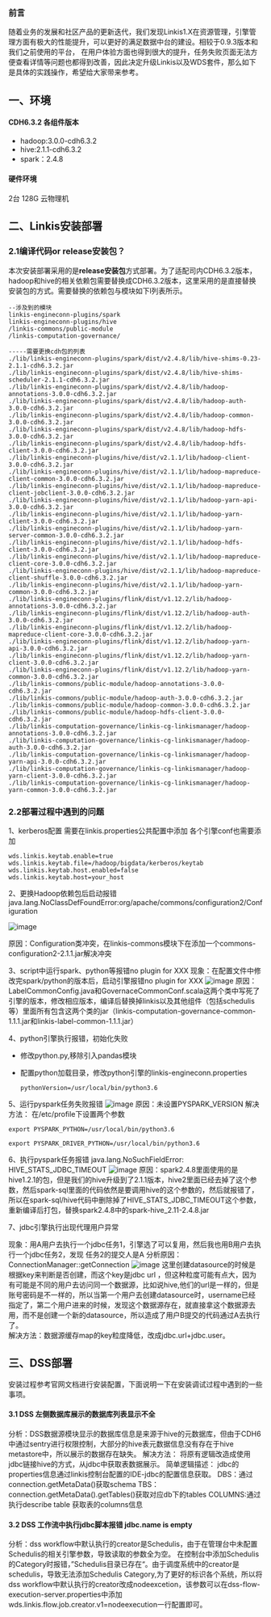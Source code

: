 ### 前言

随着业务的发展和社区产品的更新迭代，我们发现Linkis1.X在资源管理，引擎管理方面有极大的性能提升，可以更好的满足数据中台的建设。相较于0.9.3版本和我们之前使用的平台， 在用户体验方面也得到很大的提升，任务失败页面无法方便查看详情等问题也都得到改善，因此决定升级Linkis以及WDS套件，那么如下是具体的实践操作，希望给大家带来参考。 

## 一、环境

#### CDH6.3.2 各组件版本

- hadoop:3.0.0-cdh6.3.2
- hive:2.1.1-cdh6.3.2
- spark：2.4.8

#### 硬件环境

2台 128G 云物理机

## 二、Linkis安装部署

### 2.1编译代码or release安装包？

本次安装部署采用的是**release安装包**方式部署。为了适配司内CDH6.3.2版本，hadoop和hive的相关依赖包需要替换成CDH6.3.2版本，这里采用的是直接替换安装包的方式。需要替换的依赖包与模块如下l列表所示。

```
--涉及到的模块
linkis-engineconn-plugins/spark
linkis-engineconn-plugins/hive
/linkis-commons/public-module
/linkis-computation-governance/
```



```
-----需要更换cdh包的列表
./lib/linkis-engineconn-plugins/spark/dist/v2.4.8/lib/hive-shims-0.23-2.1.1-cdh6.3.2.jar
./lib/linkis-engineconn-plugins/spark/dist/v2.4.8/lib/hive-shims-scheduler-2.1.1-cdh6.3.2.jar
./lib/linkis-engineconn-plugins/spark/dist/v2.4.8/lib/hadoop-annotations-3.0.0-cdh6.3.2.jar
./lib/linkis-engineconn-plugins/spark/dist/v2.4.8/lib/hadoop-auth-3.0.0-cdh6.3.2.jar
./lib/linkis-engineconn-plugins/spark/dist/v2.4.8/lib/hadoop-common-3.0.0-cdh6.3.2.jar
./lib/linkis-engineconn-plugins/spark/dist/v2.4.8/lib/hadoop-hdfs-3.0.0-cdh6.3.2.jar
./lib/linkis-engineconn-plugins/spark/dist/v2.4.8/lib/hadoop-hdfs-client-3.0.0-cdh6.3.2.jar
./lib/linkis-engineconn-plugins/hive/dist/v2.1.1/lib/hadoop-client-3.0.0-cdh6.3.2.jar
./lib/linkis-engineconn-plugins/hive/dist/v2.1.1/lib/hadoop-mapreduce-client-common-3.0.0-cdh6.3.2.jar
./lib/linkis-engineconn-plugins/hive/dist/v2.1.1/lib/hadoop-mapreduce-client-jobclient-3.0.0-cdh6.3.2.jar
./lib/linkis-engineconn-plugins/hive/dist/v2.1.1/lib/hadoop-yarn-api-3.0.0-cdh6.3.2.jar
./lib/linkis-engineconn-plugins/hive/dist/v2.1.1/lib/hadoop-yarn-client-3.0.0-cdh6.3.2.jar
./lib/linkis-engineconn-plugins/hive/dist/v2.1.1/lib/hadoop-yarn-server-common-3.0.0-cdh6.3.2.jar
./lib/linkis-engineconn-plugins/hive/dist/v2.1.1/lib/hadoop-hdfs-client-3.0.0-cdh6.3.2.jar
./lib/linkis-engineconn-plugins/hive/dist/v2.1.1/lib/hadoop-mapreduce-client-core-3.0.0-cdh6.3.2.jar
./lib/linkis-engineconn-plugins/hive/dist/v2.1.1/lib/hadoop-mapreduce-client-shuffle-3.0.0-cdh6.3.2.jar
./lib/linkis-engineconn-plugins/hive/dist/v2.1.1/lib/hadoop-yarn-common-3.0.0-cdh6.3.2.jar
./lib/linkis-engineconn-plugins/flink/dist/v1.12.2/lib/hadoop-annotations-3.0.0-cdh6.3.2.jar
./lib/linkis-engineconn-plugins/flink/dist/v1.12.2/lib/hadoop-auth-3.0.0-cdh6.3.2.jar
./lib/linkis-engineconn-plugins/flink/dist/v1.12.2/lib/hadoop-mapreduce-client-core-3.0.0-cdh6.3.2.jar
./lib/linkis-engineconn-plugins/flink/dist/v1.12.2/lib/hadoop-yarn-api-3.0.0-cdh6.3.2.jar
./lib/linkis-engineconn-plugins/flink/dist/v1.12.2/lib/hadoop-yarn-client-3.0.0-cdh6.3.2.jar
./lib/linkis-engineconn-plugins/flink/dist/v1.12.2/lib/hadoop-yarn-common-3.0.0-cdh6.3.2.jar
./lib/linkis-commons/public-module/hadoop-annotations-3.0.0-cdh6.3.2.jar
./lib/linkis-commons/public-module/hadoop-auth-3.0.0-cdh6.3.2.jar
./lib/linkis-commons/public-module/hadoop-common-3.0.0-cdh6.3.2.jar
./lib/linkis-commons/public-module/hadoop-hdfs-client-3.0.0-cdh6.3.2.jar
./lib/linkis-computation-governance/linkis-cg-linkismanager/hadoop-annotations-3.0.0-cdh6.3.2.jar
./lib/linkis-computation-governance/linkis-cg-linkismanager/hadoop-auth-3.0.0-cdh6.3.2.jar
./lib/linkis-computation-governance/linkis-cg-linkismanager/hadoop-yarn-api-3.0.0-cdh6.3.2.jar
./lib/linkis-computation-governance/linkis-cg-linkismanager/hadoop-yarn-client-3.0.0-cdh6.3.2.jar
./lib/linkis-computation-governance/linkis-cg-linkismanager/hadoop-yarn-common-3.0.0-cdh6.3.2.jar

```

### 2.2部署过程中遇到的问题

1、kerberos配置
需要在linkis.properties公共配置中添加
各个引擎conf也需要添加

```
wds.linkis.keytab.enable=true
wds.linkis.keytab.file=/hadoop/bigdata/kerberos/keytab
wds.linkis.keytab.host.enabled=false
wds.linkis.keytab.host=your_host
```

2、更换Hadoop依赖包后启动报错java.lang.NoClassDefFoundError:org/apache/commons/configuration2/Configuration

![image](./img/config-err.png)

原因：Configuration类冲突，在linkis-commons模块下在添加一个commons-configuration2-2.1.1.jar解决冲突

3、script中运行spark、python等报错no plugin for XXX
现象：在配置文件中修改完spark/python的版本后，启动引擎报错no plugin for XXX
![image](./img/pugin-error.png)
原因：LabelCommonConfig.java和GovernaceCommonConf.scala这两个类中写死了引擎的版本，修改相应版本，编译后替换掉linkis以及其他组件（包括schedulis等）里面所有包含这两个类的jar（linkis-computation-governance-common-1.1.1.jar和linkis-label-common-1.1.1.jar）

4、python引擎执行报错，初始化失败

- 修改python.py,移除引入pandas模块

- 配置python加载目录，修改python引擎的linkis-engineconn.properties

  ```
  pythonVersion=/usr/local/bin/python3.6
  ```

  

5、运行pyspark任务失败报错
![image](./img/pyspark-error.png)
原因：未设置PYSPARK_VERSION
解决方法：
在/etc/profile下设置两个参数

```
export PYSPARK_PYTHON=/usr/local/bin/python3.6

export PYSPARK_DRIVER_PYTHON=/usr/local/bin/python3.6
```



6、执行pyspark任务报错
java.lang.NoSuchFieldError: HIVE_STATS_JDBC_TIMEOUT
![image](./img/spark-hive-verion-error.png)
原因：spark2.4.8里面使用的是hive1.2.1的包，但是我们的hive升级到了2.1.1版本，hive2里面已经去掉了这个参数，然后spark-sql里面的代码依然是要调用hive的这个参数的，然后就报错了，
所以在spark-sql/hive代码中删除掉了HIVE_STATS_JDBC_TIMEOUT这个参数，重新编译后打包，替换spark2.4.8中的spark-hive_2.11-2.4.8.jar



7、jdbc引擎执行出现代理用户异常

现象：用A用户去执行一个jdbc任务1，引擎选了可以复用，然后我也用B用户去执行一个jdbc任务2，发现 任务2的提交人是A
分析原因：
ConnectionManager::getConnection
![image](./img/jdbc-engine-analyze.png)
这里创建datasource的时候是根据key来判断是否创建，而这个key是jdbc url ，但这种粒度可能有点大，因为有可能是不同的用户去访问同一个数据源，比如说hive,他们的url是一样的，但是账号密码是不一样的，所以当第一个用户去创建datasource时，username已经指定了，第二个用户进来的时候，发现这个数据源存在，就直接拿这个数据源去用，而不是创建一个新的datasource，所以造成了用户B提交的代码通过A去执行了。  
解决方法：数据源缓存map的key粒度降低，改成jdbc.url+jdbc.user。



## 三、DSS部署

安装过程参考官网文档进行安装配置，下面说明一下在安装调试过程中遇到的一些事项。

#### 3.1 DSS 左侧数据库展示的数据库列表显示不全

分析：DSS数据源模块显示的数据库信息是来源于hive的元数据库，但由于CDH6中通过sentry进行权限控制，大部分的hive表元数据信息没有存在于hive metastore中，所以展示的数据存在缺失。
解决方法：
将原有逻辑改造成使用jdbc链接hive的方式，从jdbc中获取表数据展示。
简单逻辑描述：
jdbc的properties信息通过linkis控制台配置的IDE-jdbc的配置信息获取。
DBS：通过connection.getMetaData()获取schema
TBS：connection.getMetaData().getTables()获取对应db下的tables
COLUMNS:通过执行describe  table 获取表的columns信息

#### 3.2 DSS 工作流中执行jdbc脚本报错 jdbc.name is empty

分析：dss workflow中默认执行的creator是Schedulis，由于在管理台中未配置Schedulis的相关引擎参数，导致读取的参数全为空。
在控制台中添加Schedulis的Category时报错，”Schedulis目录已存在“。由于调度系统中的creator是schedulis，导致无法添加Schedulis Category,为了更好的标识各个系统，所以将dss workflow中默认执行的creator改成nodeexcetion，该参数可以在dss-flow-execution-server.properties中添加wds.linkis.flow.job.creator.v1=nodeexecution一行配置即可。